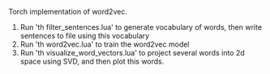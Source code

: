 Torch implementation of word2vec.

1. Run 'th filter_sentences.lua' to generate vocabulary of words, then write sentences to file using this vocabulary
2. Run 'th word2vec.lua' to train the word2vec model
3. Run 'th visualize_word_vectors.lua' to project several words into 2d space using SVD, and then plot this words.



